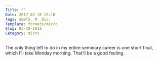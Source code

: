 ```yaml
---
Title: ""
Date: 2017-03-10 19:18
Tags: SEBTS, M. Div.
Template: formats/micro
Slug: 03-10-1918
Category: micro
---
```


The only thing left to do in my entire seminary career is one short final, which I’ll take Monday morning. That’ll be a good feeling.
